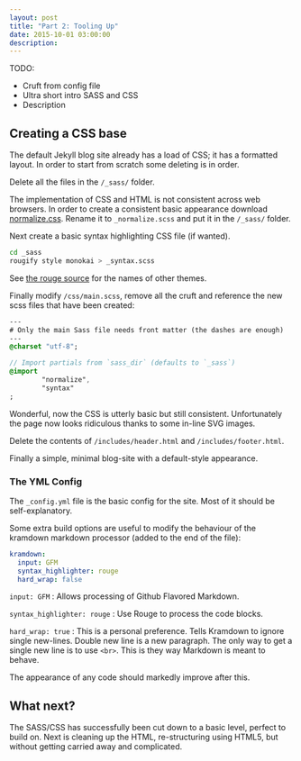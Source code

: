 ```yaml
---
layout: post
title: "Part 2: Tooling Up"
date: 2015-10-01 03:00:00
description:
---
```


TODO:

 * Cruft from config file
 * Ultra short intro SASS and CSS
 * Description


## Creating a CSS base

The default Jekyll blog site already has a load of CSS; it has a formatted layout.
In order to start from scratch some deleting is in order.

Delete all the files in the `/_sass/` folder.

The implementation of CSS and HTML is not consistent across web browsers.
In order to create a consistent basic appearance download [normalize.css](https://github.com/necolas/normalize.css/). Rename it to `_normalize.scss` and put it in the `/_sass/` folder.

Next create a basic syntax highlighting CSS file (if wanted).

```bash
cd _sass
rougify style monokai > _syntax.scss
```

See [the rouge source](https://github.com/jneen/rouge/tree/master/lib/rouge/themes) for the names of other themes.

Finally modify `/css/main.scss`, remove all the cruft and reference the new scss files that have been created:

```sass
---
# Only the main Sass file needs front matter (the dashes are enough)
---
@charset "utf-8";

// Import partials from `sass_dir` (defaults to `_sass`)
@import
        "normalize",
        "syntax"
;
```

Wonderful, now the CSS is utterly basic but still consistent.
Unfortunately the page now looks ridiculous thanks to some in-line SVG images.

Delete the contents of `/includes/header.html` and `/includes/footer.html`.

Finally a simple, minimal blog-site with a default-style appearance.


### The YML Config

The `_config.yml` file is the basic config for the site. Most of it should be self-explanatory.

Some extra build options are useful to modify the behaviour of the kramdown markdown processor (added to the end of the file):

```yaml
kramdown:
  input: GFM
  syntax_highlighter: rouge
  hard_wrap: false
```

`input: GFM` 
: Allows processing of Github Flavored Markdown.

`syntax_highlighter: rouge` 
: Use Rouge to process the code blocks.

`hard_wrap: true` 
: This is a personal preference. Tells Kramdown to ignore single new-lines. 
Double new line is a new paragraph.
The only way to get a single new line is to use `<br>`.
This is they way Markdown is meant to behave.

The appearance of any code should markedly improve after this.

## What next?

The SASS/CSS has successfully been cut down to a basic level, perfect to build on.
Next is cleaning up the HTML, re-structuring using HTML5, but without getting carried away and complicated.